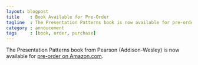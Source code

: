 ```yaml
---
layout: blogpost
title    : Book Available for Pre-Order
tagline  : The Presentation Patterns book is now available for pre-order at Amazon.com.
category : annoucement
tags     : [book, order, purchase]
---
```

The Presentation Patterns book from Pearson (Addison-Wesley) is now available for [pre-order on Amazon.com](http://www.amazon.com/Presentation-Patterns-Information-Alchemy-Presentations/dp/0321820800/ref=sr_1_2?s=books&ie=UTF8&qid=1326465927&sr=1-2).
